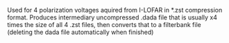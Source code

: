 Used for 4 polarization voltages aquired from I-LOFAR in *.zst compression format. Produces intermediary uncompressed .dada file that is usually x4 times the size of all 4 .zst files, then converts that to a filterbank file (deleting the dada file automatically when finished)
